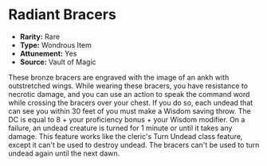 # Radiant Bracers

- **Rarity:** Rare
- **Type:** Wondrous Item
- **Attunement:** Yes
- **Source:** Vault of Magic

These bronze bracers are engraved with the image of an ankh with outstretched wings. While wearing these bracers, you have resistance to necrotic damage, and you can use an action to speak the command word while crossing the bracers over your chest. If you do so, each undead that can see you within 30 feet of you must make a Wisdom saving throw. The DC is equal to 8 + your proficiency bonus + your Wisdom modifier. On a failure, an undead creature is turned for 1 minute or until it takes any damage. This feature works like the cleric's Turn Undead class feature, except it can't be used to destroy undead. The bracers can't be used to turn undead again until the next dawn.
